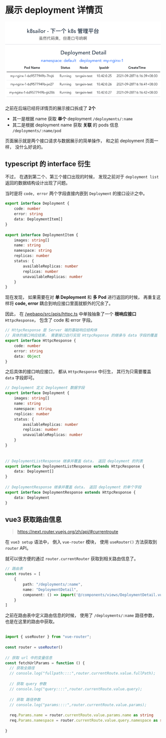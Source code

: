 # 展示 deployment 详情页

![deployment-detail.png](/docs/assets/img/11/deployment-detail.png)

之前在后端已经将详情页的展示接口拆成了 **2个** 

+ 其一是根据 name 获取 **单个** deployment `/deployments/:name`
+ 其二是根据 deployment name 获取 **关联** 的 pods 信息 `/deployments/:name/pod`

页面展示就是两个接口请求与数据展示的简单操作， 和之前 deployment 页面一样， 没什么好说的。


## typescript 的 interface 衍生

不过， 在遇到第二个、第三个接口出现的时候， 发现之前对于 `deployment list` 返回的数据结构设计出现了问题。 

当时是将 `code, error` 两个字段直接内嵌到 `Deployment` 的接口设计之中。

```ts
export interface Deployment {
    code: number
    error: string
    data: DeploymentItem[] 
}

export interface DeploymentItem {
    images: string[]
    name: string
    namespace: string
    replicas: number
    status: {
        availableReplicas: number
        replicas: number
        unavailableReplicas: number
    }
}
```

现在发现， 如果需要在对 **单 Deployment** 和 **多 Pod** 进行返回的时候， 再重复这样将 **code, error** 耦合到响应接口里面就额外的冗余了。

因此， 在 [/webapp/src/apis/httpc.ts](/webapp/src/apis/httpc.ts) 中单独抽象了一个 **根响应接口** `HttpcResponse`， 包含了 code 和 error 字段。

```ts
// HttpcResponse 是 Server 端的基础响应结构体
// 具体的接口响应结果， 需要接口自行实现 HttpcReponse 的继承与 data 字段的覆盖
export interface HttpcResponse {
    code: number
    error: string
    data: Object
}
```

之后具体的接口响应接口， 都从 `HttpcResponse` 中衍生， 其行为只需要覆盖 `data` 字段即可。

```ts
// Deployment 定义 Deployment 数据字段
export interface Deployment {
    images: string[]
    name: string
    namespace: string
    replicas: number
    status: {
        availableReplicas: number
        replicas: number
        unavailableReplicas: number
    }
}


// DeploymentListResponse 继承并覆盖 data， 返回 deployment 的列表
export interface DeploymentListResponse extends HttpcResponse {
    data: Deployment[]
}

// DeploymentResponse 继承并覆盖 data， 返回 deployment 的单个字段
export interface DeploymentResponse extends HttpcResponse {
    data: Deployment
}
```

## vue3 获取路由信息

> https://next.router.vuejs.org/zh/api/#currentroute

在 `vue3 setup` 语法中， 倒入 `vue-router` 模块， 使用 `useRouter()` 方法获取到 `router` API。

就可以很方便的通过 `router.currentRouter` 获取到相关路由信息了。


```ts
// 路由表
const routes = [
    {
        path: "/deployments/:name",
        name: "DeploymentDetail",
        component: () => import('@/components/views/DeploymentDetail.vue')
    }
]
```


之前在路由表中定义路由信息的时候， 使用了 `/deployments/:name` 路径参数， 也是在这里的路由中获取。

```ts

import { useRouter } from "vue-router";

const router = useRouter()

// 获取 url 中的变量信息
const fetchUrlParams = function () {
  // 获取全路径
  // console.log("fullpath::::",router.currentRoute.value.fullPath);

  // 获取 query 参数
  // console.log("query::::",router.currentRoute.value.query);

  // 获取 路径参数
  // console.log("params::::",router.currentRoute.value.params);

  req.Params.name = router.currentRoute.value.params.name as string
  req.Params.namespace = router.currentRoute.value.query.namespace as string

}
```

